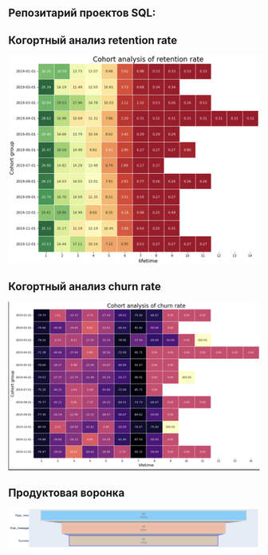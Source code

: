 ## Репозитарий проектов SQL:


## Когортный анализ retention rate
![alt text](https://github.com/Denis1gn/portfolio/blob/main/SQL:Python%20projects/project%20results%20visualization/cohortretention.png)
## Когортный анализ churn rate
![alt text](https://github.com/Denis1gn/portfolio/blob/main/SQL:Python%20projects/project%20results%20visualization/cohortchurn.png)
## Продуктовая воронка
![alt text](https://github.com/Denis1gn/portfolio/blob/main/SQL:Python%20projects/project%20results%20visualization/funnel.png)

